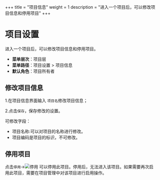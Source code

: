 ﻿+++
title = "项目信息"
weight = 1
description = "进入一个项目后，可以修改项目信息和停用项目"
+++


# 项目设置


进入一个项目后，可以修改项目信息和停用项目。



  - **菜单层次**：项目层
  - **菜单路径**：项目设置 > 项目信息
  - **默认角色**：项目所有者

<h2 id="1">修改项目信息</h2>



1.在项目信息界面输入 `项目名`修改项目信息；

2.点击`保存`，保存修改的设置。

可修改字段：



- 项目名称:可以对项目的名称进行修改。
- 项目编码是项目的标识，不可修改。




<h2 id="2">停用项目</h2>



点击`停用`→![停用](/docs/user-guide/system-configuration/project/image/stop.png) 可以停用此项目。停用后，无法进入该项目。如果需要再次启用此项目，需要在项目管理中对该项目进行启用操作。

